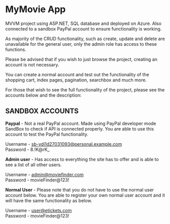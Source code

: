 # MyMovie App

 MVVM project using ASP.NET, SQL database and deployed on Azure. Also connected to a sandbox PayPal account to ensure functionality is working.

 As majority of the CRUD functionality, such as create, update and delete are unavailable for the general user, only the admin role has access to these functions. 

 Please be advised that if you wish to just browse the project, creating an account is not necessary. 
 
 You can create a normal account and test out the functionality of the shopping cart, index pages, pagination, searchbox and much more.

 For those that wish to see the full functionality of the project, please see the accounts below and the description:

 ## SANDBOX ACCOUNTS
 
 **Paypal** - Not a real PayPal account. Made using PayPal developer mode SandBox to check if API is connected properly. You are able to use this account to test the PayPal functionality.  
 
 Username - sb-vdi1d27031093@personal.example.com  
 Password - 8.!K@rK_  

 **Admin user** - Has access to everything the site has to offer and is able to see a list of all other users.  
 
 Username - admin@moviefinder.com  
 Password - movieFinder@123!  
 
 **Normal User** - Please note that you do not have to use the normal user account below. You are able to register your own normal user account and it will have the same functionality as below.
 
 Username - user@etickets.com  
 Password - movieFinder@123!  
 
